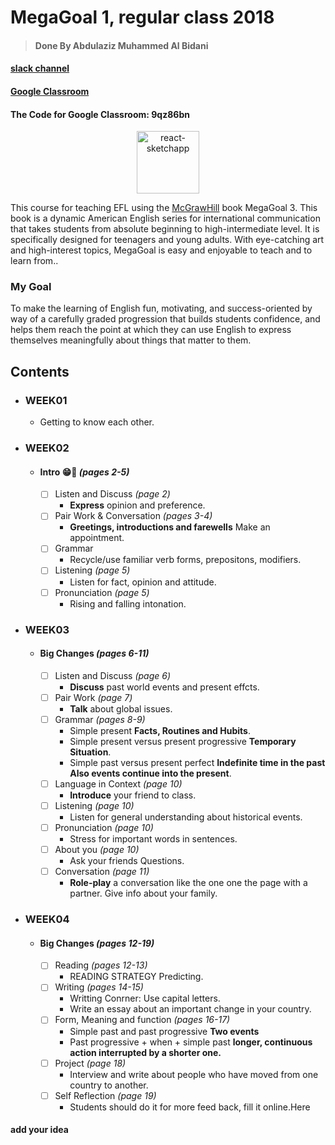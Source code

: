 # MegaGoal 1, regular class 2018
> #### Done By Abdulaziz Muhammed Al Bidani

#### [slack channel](https://schoolaqiq.slack.com/messages/DBE86C015/)
#### [Google Classroom](https://classroom.google.com)
#### The Code for Google Classroom: 9qz86bn

<div align="center">
  <img alt="react-sketchapp" src="http://ancosanvcc.com/wp/wp-content/uploads/2015/12/head-love-learning.png" style="max-height:163px; width:100; height: auto; max-width:100%" />
</div>


This course for teaching EFL using the [McGrawHill](https://www.mheducation.com/) book MegaGoal 3. This book is a dynamic American English series for international communication that takes students from absolute beginning to high-intermediate level. It is specifically designed for teenagers and young adults. With eye-catching art and high-interest topics, MegaGoal is easy and enjoyable to teach and to learn from..

### My Goal
To make the learning of English fun, motivating, and success-oriented by way of a carefully graded progression that builds students confidence, and helps them reach the point at which they can use English to express themselves meaningfully about things that matter to them.

## Contents

* ### WEEK01
  * Getting to know each other.

* ### WEEK02
  * #### Intro 😁🎉  _(pages 2-5)_
    - [ ] Listen and Discuss   _(page 2)_
      - **Express** opinion and preference.
    - [ ] Pair Work & Conversation  _(pages 3-4)_
      - **Greetings, introductions and farewells** Make an appointment.
    - [ ] Grammar
      - Recycle/use familiar verb forms, prepositons, modifiers.
    - [ ] Listening _(page 5)_
      - Listen for fact, opinion and attitude.
    - [ ] Pronunciation _(page 5)_
      - Rising and falling intonation.
      
* ### WEEK03
  * #### Big Changes  _(pages 6-11)_
    - [ ] Listen and Discuss   _(page 6)_
      - **Discuss** past world events and present effcts.
    - [ ] Pair Work   _(page 7)_
      - **Talk** about global issues.
    - [ ] Grammar _(pages 8-9)_
      - Simple present **Facts, Routines and Hubits**.
      - Simple present versus present progressive **Temporary Situation**.
      - Simple past versus present perfect **Indefinite time in the past Also events continue into the present**.
    - [ ] Language in Context _(page 10)_
      - **Introduce** your friend to class.
    - [ ] Listening _(page 10)_
      - Listen for general understanding about historical events.
    - [ ] Pronunciation _(page 10)_
      - Stress for important words in sentences.
    - [ ] About you _(page 10)_
      - Ask your friends Questions.
    - [ ] Conversation _(page 11)_
      - **Role-play** a conversation like the one one the page with a partner. Give info about your family.
* ### WEEK04
  * #### Big Changes  _(pages 12-19)_
    - [ ] Reading _(pages 12-13)_
      - READING STRATEGY Predicting.
    - [ ] Writing _(pages 14-15)_
      - Writting Conrner: Use capital letters.
      - Write an essay about an important change in your country.
    - [ ] Form, Meaning and function _(pages 16-17)_
      - Simple past and past progressive **Two events**
      - Past progressive + when + simple past **longer, continuous action interrupted by a shorter one.**
    - [ ] Project _(page 18)_
      - Interview and write about people who have moved from one country to another.
    - [ ] Self Reflection _(page 19)_
      - Students should do it for more feed back, fill it online.Here
    
#### add your idea

